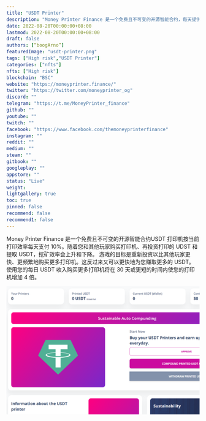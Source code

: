 ```yaml
---
title: "USDT Printer"
description: "Money Printer Finance 是一个免费且不可变的开源智能合约，每天提供 10% 的 USDT。"
date: 2022-08-20T00:00:00+08:00
lastmod: 2022-08-20T00:00:00+08:00
draft: false
authors: [“boogArno”]
featuredImage: "usdt-printer.png"
tags: ["High risk","USDT Printer"]
categories: ["nfts"]
nfts: ["High risk"]
blockchain: "BSC"
website: "https://moneyprinter.finance/"
twitter: "https://twitter.com/moneyprinter_og"
discord: ""
telegram: "https://t.me/MoneyPrinter_finance"
github: ""
youtube: ""
twitch: ""
facebook: "https://www.facebook.com/themoneyprinterfinance"
instagram: ""
reddit: ""
medium: ""
steam: ""
gitbook: ""
googleplay: ""
appstore: ""
status: "Live"
weight: 
lightgallery: true
toc: true
pinned: false
recommend: false
recommend1: false
---
```

Money Printer Finance 是一个免费且不可变的开源智能合约USDT 打印机按当前打印效率每天支付 10%。随着您和其他玩家购买打印机、再投资打印的 UDST 和提取 USDT，挖矿效率会上升和下降。
游戏的目标是重新投资以比其他玩家更快、更频繁地购买更多打印机。这反过来又可以更快地为您赚取更多的 USDT。使用您的每日 USDT 收入购买更多打印机将在 30 天或更短的时间内使您的打印机增加 4 倍。

![usdtprinter-dapp-high-risk-bsc-image1_3cb5e23ab324ca79c45aa69aee2be352](usdtprinter-dapp-high-risk-bsc-image1_3cb5e23ab324ca79c45aa69aee2be352.png)
